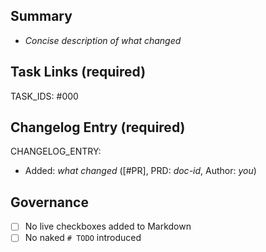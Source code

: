 ## Summary

- _Concise description of what changed_

## Task Links (required)

TASK_IDS: #000

## Changelog Entry (required)

CHANGELOG_ENTRY:
- Added: _what changed_ ([#PR], PRD: _doc-id_, Author: _you_)

## Governance

- [ ] No live checkboxes added to Markdown
- [ ] No naked `# TODO` introduced
